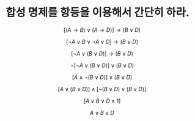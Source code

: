 # 합성 명제를 항등을 이용해서 간단히 하라.
$$[(A\rightarrow B)\lor (A \rightarrow D)] \rightarrow (B\lor D)$$

$$[\neg A\lor B \lor \neg A \lor D] \rightarrow (B \lor D)$$

$$[\neg A \lor (B \lor D)] \rightarrow (B \lor D)$$

$$\neg[\neg A \lor (B\lor D)] \lor (B \lor D)$$

$$[A \land \neg(B\lor D)] \lor (B \lor D)$$

$$[A \lor (B \lor D)] \land [\neg(B\lor D)\lor (B \lor D)]$$

$$[A \lor B \lor D \land 1]$$

$$A \lor B \lor D$$

